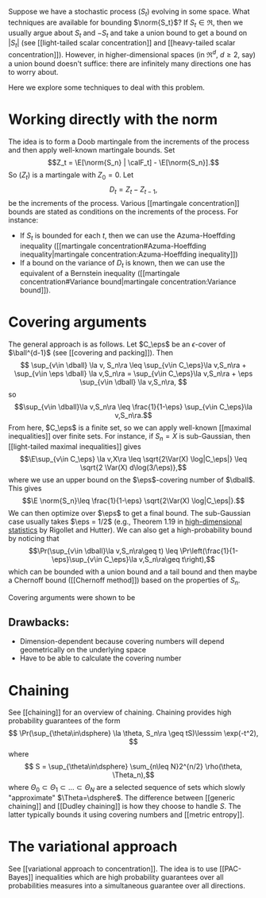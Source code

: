 
Suppose we have a stochastic process $(S_t)$ evolving in some space. What techniques are available for bounding $\norm{S_t}$? If $S_t\in\Re$, then we usually argue about $S_t$ and $- S_t$ and take a union bound to get a bound on $|S_t|$ (see [[light-tailed scalar concentration]] and [[heavy-tailed scalar concentration]]). However, in higher-dimensional spaces (in $\Re^d$, $d\geq 2$, say) a union bound doesn't suffice: there are infinitely many directions one has to worry about. 

Here we explore some techniques to deal with this problem. 

# Working directly with the norm 

The idea is to form a Doob martingale from the increments of the process and then apply well-known martingale bounds.  Set $$Z_t = \E[\norm{S_n} | \calF_t] - \E[\norm{S_n}].$$So $(Z_t)$ is a martingale with $Z_0=0$. Let $$D_t = Z_t - Z_{t-1},$$be the increments of the process. Various [[martingale concentration]] bounds are stated as conditions on the increments of the process. For instance: 
- If $S_t$ is bounded for each $t$, then we can use the Azuma-Hoeffding inequality ([[martingale concentration#Azuma-Hoeffding inequality|martingale concentration:Azuma-Hoeffding inequality]]) 
- If a bound on the variance of $D_t$ is known, then we can use the equivalent of a Bernstein inequality ([[martingale concentration#Variance bound|martingale concentration:Variance bound]]). 



# Covering arguments 

The general approach is as follows. Let $C_\eps$ be an $\epsilon$-cover of $\ball^{d-1}$ (see [[covering and packing]]). Then 
$$
\sup_{v\in \dball} \la v, S_n\ra \leq \sup_{v\in C_\eps}\la v,S_n\ra + \sup_{v\in \eps \dball} \la v,S_n\ra = \sup_{v\in C_\eps}\la v,S_n\ra + \eps \sup_{v\in \dball} \la v,S_n\ra,
$$
so $$\sup_{v\in \dball}\la v,S_n\ra \leq \frac{1}{1-\eps} \sup_{v\in C_\eps}\la v,S_n\ra.$$From here, $C_\eps$ is a finite set, so we can apply well-known [[maximal inequalities]] over finite sets. For instance, if $S_n=X$ is sub-Gaussian, then [[light-tailed maximal inequalities]]   gives $$\E\sup_{v\in C_\eps} \la v,X\ra \leq \sqrt{2\Var(X) \log|C_\eps|} \leq \sqrt{2 \Var(X) d\log(3/\eps)},$$where we use an upper bound on the $\eps$-covering number of $\dball$. This gives $$\E \norm{S_n}\leq \frac{1}{1-\eps} \sqrt{2\Var(X) \log|C_\eps|}.$$We can then optimize over $\eps$ to get a final bound. The sub-Gaussian case usually takes $\eps = 1/2$ (e.g., Theorem 1.19 in [high-dimensional statistics](https://arxiv.org/abs/2310.19244) by Rigollet and Hutter). We can also get a high-probability bound by noticing that $$\Pr(\sup_{v\in \dball}\la v,S_n\ra\geq t) \leq \Pr\left(\frac{1}{1-\eps}\sup_{v\in C_\eps}\la v,S_n\ra\geq t\right),$$which can be bounded with a union bound and a tail bound and then maybe a Chernoff bound ([[Chernoff method]]) based on the properties of $S_n$. 

Covering arguments were shown to be 

## Drawbacks: 
- Dimension-dependent because covering numbers will depend geometrically on the underlying space 
- Have to be able to calculate the covering number 

# Chaining 

See [[chaining]] for an overview of chaining. Chaining provides high probability guarantees of the form 
$$
\Pr(\sup_{\theta\in\dsphere} \la \theta, S_n\ra \geq tS)\lesssim \exp(-t^2),
$$
where $$ S = \sup_{\theta\in\dsphere} \sum_{n\leq N}2^{n/2} \rho(\theta, \Theta_n),$$
where $\Theta_0\subset\Theta_1\subset\dots\subset\Theta_N$ are a selected sequence of sets which slowly "approximate" $\Theta=\dsphere$. The difference between [[generic chaining]] and [[Dudley chaining]] is how they choose to handle $S$. The latter typically bounds it using covering numbers and [[metric entropy]]. 


# The variational approach 

See [[variational approach to concentration]]. The idea is to use [[PAC-Bayes]] inequalities which are high probability guarantees over all probabilities measures into a simultaneous guarantee over all directions. 